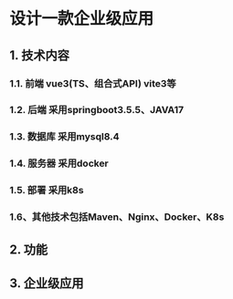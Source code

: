 # 设计一款企业级应用
## 1. 技术内容
### 1.1. 前端 vue3(TS、组合式API) vite3等
### 1.2. 后端 采用springboot3.5.5、JAVA17
### 1.3. 数据库 采用mysql8.4
### 1.4. 服务器 采用docker
### 1.5. 部署 采用k8s
### 1.6、其他技术包括Maven、Nginx、Docker、K8s


## 2. 功能

## 3. 企业级应用
